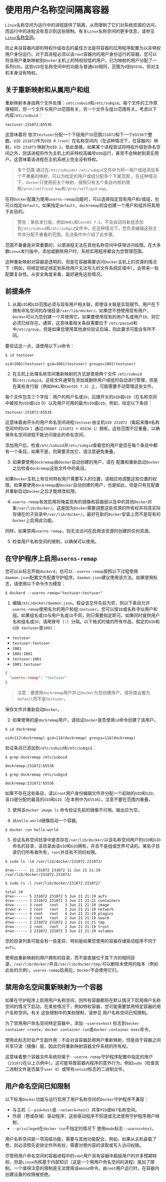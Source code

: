 # 使用用户名称空间隔离容器

`Linux`名称空间为运行中的进程提供了隔离，从而限制了它们对系统资源的访问，而运行中的进程没有意识到这些限制。有关`Linux`名称空间的更多信息，请参见 [`Linux`名称空间](https://www.linux.com/news/understanding-and-securing-linux-namespaces)。

防止来自容器内部的特权升级攻击的最佳方法是将容器的应用程序配置为以非特权用户身份运行。对于其进程必须以该`root`容器内的用户身份运行的容器，您可以将该用户重新映射到`Docker`主机上的特权较低的用户。已为映射的用户分配了一系列`UID`，这些`UID`在名称空间中的功能与普通`UID`相同，范围为`0`到`65536`，但对主机本身没有特权。

## 关于重新映射和从属用户和组
重新映射本身由两个文件处理：`/etc/subuid`和`/etc/subgid`。每个文件的工作原理相同，但一个文件与用户`ID`范围有关，另一个文件与组`ID`范围有关。考虑以下内容`/etc/subuid`：
```shell
testuser:231072:65536
```
这意味着将 依次`testuser`分配一个下级用户`ID`范围`231072`和下一个`65536`个整数。`UID 231072`作为`UID 0（root）`在名称空间内（在这种情况下，在容器内）映射。`UID 231073` 映射为`UID 1`，依此类推。如果某个进程尝试将特权升级到命名空间之外，则该进程将作为主机上的非特权高编号`UID`运行，甚至不会映射到真实用户。这意味着该进程在主机系统上完全没有特权。

> 多个范围
> 通过在`/etc/subuidor` `/etc/subgid`文件中为同一用户或组添加多个不重叠的映射，可以为给定的用户或组分配多个下属范围 。在这种情况下，`Docker`只使用前五个映射，按照只有五个条目内核的限制`/proc/self/uid_map`和`/proc/self/gid_map`。

在将`Docker`配置为使用`userns-remap`功能时，可以选择指定现有用户和/或组，也可以指定`default`。如果指定`default`，`dockremap`则会创建一个用户和组并将其用于此目的。

> 警告：某些发行版，例如`RHEL`和`CentOS 7.3`，不会自动将新组添加到`/etc/subuid`和`/etc/subgid`文件中。在这种情况下，您负责编辑这些文件并分配不重叠的范围。先决条件中介绍了此步骤。

范围不重叠是非常重要的，以使进程无法在其他名称空间中获得访问权限。在大多数`Linux`发行版中，添加或删除用户时，系统实用程序都会为您管理范围。

这种重新映射对容器是透明的，但是在容器需要访问`Docker`主机上的资源的情况下（例如，将绑定绑定绑定到系统用户无法写入的文件系统区域中），会带来一些配置复杂性。从安全角度来看，最好避免这些情况。

## 前提条件
1. 从属`UID`和`GID`范围必须与现有用户相关联，即使该关联是实现细节。用户在下拥有命名空间的存储目录`/var/lib/docker/。`如果您不想使用现有用户，`Docker`可以为您创建一个并使用它。如果要使用现有的用户名或用户`ID`，则它必须已经存在。通常，这意味着相关条目需要位于 `/etc/passwd`和中`/etc/group`，但是如果您使用其他身份验证后端，则此要求可能会有所不同。

要验证这一点，请使用以下`id`命令：
```shell
$ id testuser

uid=1001(testuser) gid=1001(testuser) groups=1001(testuser)
```

2. 在主机上处理名称空间重新映射的方式是使用两个文件 `/etc/subuid`和`/etc/subgid`。这些文件通常在添加或删除用户或组时自动进行管理，但是在某些发行版（例如`RHEL`和`CentOS 7.3`）上，可能需要手动管理这些文件。

每个文件包含三个字段：用户的用户名或`ID`，后跟开头的`UID`或`GID`（在名称空间中被视为`UID`或`GID` 0）以及用户可用的最大`UID`或`GID`。例如，给定以下条目：
```shell
testuser:231072:65536
```
这意味着由开头的用户命名空间进程`testuser`由主机`UID 231072`（看起来像`0`名称空间中的`UID` ）通过`296607（231072 + 65536-1）`拥有。这些范围不应重叠，以确保命名空间进程不能访问彼此的命名空间。

添加用户后，检查`/etc/subuid`并`/etc/subgid`查看您的用户是否在每个条目中都有一个条目。如果不是，则需要添加它，请注意避免重叠。

3. 如果要使用`dockremap`由`Docker`自动创建的用户，请在 配置和重新启动`Docker` 之后检查`dockremap`这些文件中的条目。

如果`Docker`主机上有任何特权用户需要写入的位置，请相应地调整这些位置的权限。如果要使用`dockremap`由`Docker`自动创建的用户，也是如此，但是只有在配置并重新启动`Docker`之后才能修改权限。

4. `userns-remap`有效启用将掩盖现有的镜像和容器层以及中的其他`Docker`对象`/var/lib/docker/`。这是因为`Docker`需要调整这些资源的所有权并将其实际存储在的子目录中`/var/lib/docker/`。最好在新的`Docker`安装上而不是现有的`Docker`上启用此功能。

同样，如果禁用`userns-remap`，则无法访问在启用该资源时创建的任何资源。

5. 检查用户名称空间的限制，以确保可以使用。

## 在守护程序上启用`userns-remap` 
您可以从标志开始`dockerd`，也可以`--userns-remap`按照以下过程使用`daemon.json`配置文件配置守护程序。`daemon.json`建议使用该方法。如果使用标志，请使用以下命令作为模型：
```shell
$ dockerd --userns-remap="testuser:testuser"
```
1. 编辑`/etc/docker/daemon.json`。假设该文件先前为空，则以下条目允许`userns-remap`使用名为的用户和组 `testuser`。您可以按`ID`或名称寻址用户和组。如果组名或`ID`与用户名或`ID`不同，则只需要指定即可。如果同时提供用户名和组名或`ID`，请用冒号（`:`）分隔。以下格式的值的所有作品，假定的`UID`和`GID testuser`是`1001`：

- `testuser`
- `testuser:testuser`
- `1001`
- `1001:1001`
- `testuser:1001`
- `1001:testuser`

```json
{
  "userns-remap": "testuser"
}
```

> 注意：要使用`dockremap`用户并让`Docker`为您创建用户，请将值设置为`default`而不是`testuser`。

保存文件并重新启动`Docker`。

2. 如果使用的是`dockremap`用户，请验证`Docker`是否使用`id`命令创建了该用户。
```shell
$ id dockremap

uid=112(dockremap) gid=116(dockremap) groups=116(dockremap)
```
验证条目已添加到`/etc/subuid和/etc/subgid`：
```shell
$ grep dockremap /etc/subuid

dockremap:231072:65536

$ grep dockremap /etc/subgid

dockremap:231072:65536
```
如果不存在这些条目，请以`root`用户身份编辑文件并分配一个起始的`UID`和`GID`，该`ID`是分配的最高的`UID`和`GID`（在本例中为`65536`）。注意不要在范围内重叠。

3. 使用该`docker image ls` 命令验证先前的镜像不可用。输出应为空。

4. 从`hello-world`镜像启动一个容器。
```shell
$ docker run hello-world
```

5. 验证名称空间目录中是否存在`/var/lib/docker/`以该名称空间用户的`UID`和`GID` 命名的目录，该目录由该`UID`和`GID`拥有，并且不是组或世界可读的。某些子目录仍归所有者所有，`root`并具有不同的权限。
```shell
$ sudo ls -ld /var/lib/docker/231072.231072/

drwx------ 11 231072 231072 11 Jun 21 21:19 /var/lib/docker/231072.231072/

$ sudo ls -l /var/lib/docker/231072.231072/

total 14
drwx------ 5 231072 231072 5 Jun 21 21:19 aufs
drwx------ 3 231072 231072 3 Jun 21 21:21 containers
drwx------ 3 root   root   3 Jun 21 21:19 image
drwxr-x--- 3 root   root   3 Jun 21 21:19 network
drwx------ 4 root   root   4 Jun 21 21:19 plugins
drwx------ 2 root   root   2 Jun 21 21:19 swarm
drwx------ 2 231072 231072 2 Jun 21 21:21 tmp
drwx------ 2 root   root   2 Jun 21 21:19 trust
drwx------ 2 231072 231072 3 Jun 21 21:19 volumes
```
您的目录列表可能会有一些差异，特别是如果您使用的容器存储驱动程序不同于`aufs`。

使用由重新映射的用户拥有的目录，而不是直接位于其下方的相同目录，`/var/lib/docker/`并且`/var/lib/docker/tmp/`可以删除未使用的版本（例如此处的示例）。`userns-remap`启用后，`Docker`不会使用它们。

## 禁用命名空间重新映射为一个容器
如果在守护程序上启用用户名称空间，则所有容器都将在默认情况下启用用户名称空间的情况下启动。在某些情况下，例如特权容器，您可能需要禁用特定容器的用户名称空间。有关 这些限制中的某些限制，请参见 用户名称空间已知限制。

为了禁用用户命名空间特定容器中，添加`--userns=host` 标志到`docker container create`，`docker container run`或`docker container exec`命令。

使用此标志时会产生副作用：不会对该容器启用用户重新映射，但是由于容器之间共享只读（镜像）层，因此仍将重新映射容器文件系统的所有权。

这意味着整个容器文件系统将属于`--userns-remap`守护程序配置中指定的用户（`231072`在以上示例中）。这可能导致容器内程序的意外行为。例如`sudo`（检查其二进制文件是否属于`user 0`）或带有`setuid`标志的二进制文件。

## 用户命名空间已知限制
以下标准`Docker`功能与运行启用了用户名称空间的`Docker`守护程序不兼容：

- 与主机（`--pid=host`或`--network=host`）共享`PID`或`NET`名称空间。
- 外部（卷或存储）驱动程序，这些驱动程序不知道或无法使用守护程序用户映射。
- `--privileged`在`docker run`不指定的情况下 使用`mode`标志`--userns=host`。

用户名称空间是一项高级功能，需要与其他功能配合。例如，如果从主机装载了卷，则必须预先安排文件所有权，需要对卷内容的读取或写入访问权限。

尽管用用户命名空间的容器进程中的`root`用户具有容器中超级用户的许多预期特权，但是`Linux`内核基于内部知识（这是一个用用户命名空间的进程）施加了限制。一个值得注意的限制是无法使用该`mknod`命令。由`root`用户运行时，在容器内创建设备的权限被拒绝。
